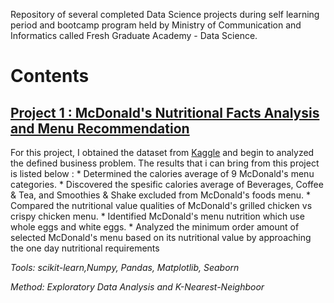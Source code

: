 Repository of several completed Data Science projects during self learning period and bootcamp program held by Ministry of Communication and Informatics called Fresh Graduate Academy - Data Science.

# Contents

## [Project 1 : McDonald's Nutritional Facts Analysis and Menu Recommendation](https://www.kaggle.com/mcdonalds/nutrition-facts)

For this project, I obtained the dataset from [Kaggle](https://www.kaggle.com/mcdonalds/nutrition-facts) and begin to analyzed the defined business problem. The results that i can bring from this project is listed below : 
      * Determined the calories average of 9 McDonald's menu categories.
      * Discovered the spesific calories average of Beverages, Coffee & Tea, and Smoothies & Shake excluded from McDonald's foods menu.
      * Compared the nutritional value qualities of McDonald's grilled chicken vs crispy chicken menu.
      * Identified McDonald's menu nutrition which use whole eggs and white eggs.
      * Analyzed the minimum order amount of selected McDonald's menu based on its nutritional value by approaching the one day nutritional requirements
      
_Tools: scikit-learn,Numpy, Pandas, Matplotlib, Seaborn_ 

_Method: Exploratory Data Analysis and K-Nearest-Neighboor_
